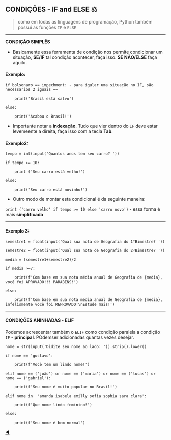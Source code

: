 ## CONDIÇÕES - IF and ELSE 	:balance_scale:
> como em todas as linguagens de programação, Python também possui as funções `IF` e `ELSE`

---

**CONDIÇÃO SIMPLÊS**

* Basicamente essa ferramenta de condição nos permite condicionar um situação, **SE/IF** tal condição acontecer, faça isso. **SE NÃO/ELSE** faça aquilo.

#### Exemplo:
```
if bolsonaro == impechment: - para igular uma situação no IF, são necessarios 2 iguais ==

    print('Brasil está salvo')
    
else:

    print('Acabou o Brasil!')
```

* Importante notar a **indexação**. Tudo que vier dentro do `IF` deve estar levemeente a direita, faça isso com a tecla **Tab**.
#### Exemplo2:

```
tempo = int(input('Quantos anos tem seu carro? '))

if tempo >= 10:

    print ('Seu carro está velho!')
      
else:

    print('Seu carro está novinho!')
```
    
 * Outro modo de montar esta condicional é da seguinte maneira:

`print ('carro velho' if tempo >= 10 else 'carro novo')` - essa forma é mais **simplificada**

---

#### Exemplo 3:

```
semestre1 = float(input('Qual sua nota de Geografia do 1°Bimestre? '))

semestre2 = float(input('Qual sua nota de Geografia do 2²Bimestre? '))

media = (semestre1+semestre2)/2

if media >=7:

    print(f'Com base em sua nota média anual de Geografia de {media}, você foi APROVADO!!! PARABÉNS!')
    
else:

    print(f'Com base em sua nota média anual de Geografia de {media}, infelismente você foi REPROVADO!\nEstude mais!')
```

---
#### CONDIÇÕES ANINHADAS - ELIF

Podemos acrescentar também o `ELIF` como condição paralela a condição `IF` - **principal**. POdemser adicionadas quantas vezes desejar.

```
nome = str(input('Didite seu nome ao lado: ')).strip().lower()

if nome == 'gustavo':

    print(f'Você tem um lindo nome!')
    
elif nome == ('joão') or nome == ('maria') or nome == ('lucas') or nome == ('gabriel'):

    print(f'Seu nome é muito popular no Brasil!')
    
elif nome in  'amanda isabela emilly sofia sophia sara clara':

    print(f'Que nome lindo feminino!')

else:

    print(f'Seu nome é bem normal')
```

 [:arrow_backward:](https://github.com/duartecgustavo/Python-Progress/blob/master/conteudo/indice.md)
